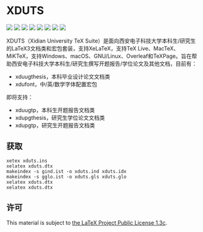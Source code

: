 # XDUTS

[![](https://img.shields.io/ctan/v/xduts)](https://www.ctan.org/pkg/xduts) [![](https://img.shields.io/github/license/note286/xduts)](https://github.com/note286/xduts/blob/main/LICENSE) [![](https://img.shields.io/github/stars/note286/xduts)](https://github.com/note286/xduts) [![](https://img.shields.io/github/issues/note286/xduts)](https://github.com/note286/xduts/issues?q=is%3Aopen+is%3Aissue) [![](https://img.shields.io/github/issues-closed/note286/xduts)](https://github.com/note286/xduts/issues?q=is%3Aissue+is%3Aclosed) [![](https://img.shields.io/github/commit-activity/m/note286/xduts)](https://github.com/note286/xduts/commits/main) [![](https://img.shields.io/github/last-commit/note286/xduts)](https://github.com/note286/xduts/commits/main) [![](https://img.shields.io/github/v/tag/note286/xduts)](https://github.com/note286/xduts/tags)

XDUTS（Xidian University TeX Suite）是面向西安电子科技大学本科生/研究生的LaTeX3文档类和宏包套装，支持XeLaTeX，支持TeX Live、MacTeX、MiKTeX，支持Windows、macOS、GNU/Linux、Overleaf和TeXPage。旨在帮助西安电子科技大学本科生/研究生撰写开题报告/学位论文及其他文档，目前有：

- xduugthesis，本科毕业设计论文文档类
- xdufont，中/英/数学字体配置宏包

即将支持：

- xduugtp，本科生开题报告文档类
- xdupgthesis，研究生学位论文文档类
- xdupgtp，研究生开题报告文档类

## 获取

```shell
xetex xduts.ins
xelatex xduts.dtx
makeindex -s gind.ist -o xduts.ind xduts.idx
makeindex -s gglo.ist -o xduts.gls xduts.glo
xelatex xduts.dtx
xelatex xduts.dtx
```

## 许可

This material is subject to [the LaTeX Project Public License 1.3c](https://ctan.org/license/lppl1.3).
